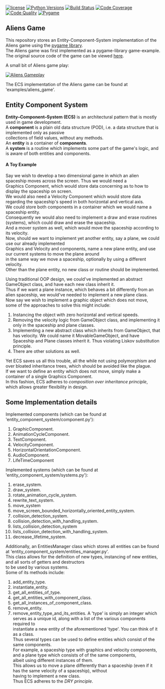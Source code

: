 [![license](https://img.shields.io/badge/license-MIT-green.svg)](https://github.com/avikor/entity_component_system/blob/master/LICENSE)
[![Python Versions](https://img.shields.io/badge/python-3.5%20%7C%203.6%20%7C%203.7-blue.svg)](https://www.python.org/downloads/release/python-350/)
[![Build Status](https://travis-ci.org/avikor/constraint_satisfaction_problems.svg?branch=master)](https://travis-ci.org/avikor/entity_component_system)
[![Code Coverage](https://img.shields.io/badge/coverage-95%25-brightgreen.svg)](https://codecov.io/gh/avikor/entity_component_system)
[![Code Quality](https://img.shields.io/badge/code%20quality-A-brightgreen.svg)](https://app.codacy.com/project/avikor/entity_component_system/dashboard)
[![Pygame](https://i.imgur.com/DN3bO38.png)](https://www.pygame.org/news)

## Aliens Game
This repository stores an Entity-Component-System implementation of the Aliens game using the [pygame library](https://www.pygame.org).  
The Aliens game was first implemented as a pygame-library game-example.  
The original source code of the game can be viewed [here](https://github.com/xamox/pygame/blob/master/examples/aliens.py).  
  
A small bit of Aliens game play:  
  
[![Aliens Gameplay](https://i.imgur.com/Z7Z2t2k.png)](https://streamable.com/iye6w)

The ECS implementation of the Aliens game can be found at 'examples/aliens_game'.

## Entity Component System
**Entity–Component–System (ECS)** is an architectural pattern that is mostly used in game development.  
A **component** is a plain old data structure (POD), i.e. a data structure that is implemented only as passive  
collections of field values, without any methods.  
An **entity** is a container of  **components**.  
A **system** is a routine which implements some part of the game's logic, and is aware of both entities and components.  

#### A Toy Example
Say we wish to develop a two dimensional game in which an alien spaceship moves across the screen. Thus we would need a  
Graphics Component, which would store data concerning as to how to display the spaceship on screen.  
We would also need a Velocity Component which would store data regarding the spaceship's speed in both horizontal and vertical axis.  
We could store both components in a container which we would name a spaceship entity.  
Consequently we would also need to implement a draw and erase routines (systems), which could draw and erase the spaceship.  
And a mover system as well, which would move the spaceship according to its velocity.  
Now, should we want to implement yet another entity, say a plane, we could use our already implemented  
Graphics and Velocity and components, name a new plane entity, and use our current systems to move the plane around  
in the same way we move a spaceship, optionally by using a different velocity.   
Other than the plane entity, no new class or routine should be implemented.
  
Using traditional OOP design, we could've implemented an abstract GameObject class, and have each new class inherit it.    
Thus if we want a plane instance, which behaves a bit differently from an alien spaceship, we would've needed to implement a new plane class.  
Now say we wish to implement a graphic object which does not move, some of the approaches to solve this might include:
1. Instancing the object with zero horizontal and vertical speeds.
2. Removing the velocity logic from GameObject class, and implementing it only in the spaceship and plane classes.
3. Implementing a new abstract class which inherits from GameObject, that has velocity. We could name it MovableGameObject,
and have Spaceship and Plane classes inherit it. Thus violating Liskov substitution principle.
4. There are other solutions as well.
 
Yet ECS saves us all this trouble, all the while not using polymorphism and over bloated inheritance trees, which should be avoided like the plague.  
If we want to define an entity which does not move, simply make a container of a single Graphics Component.  
In this fashion, ECS adheres to *composition over inheritance principle*, which allows greater flexibility in design.  

## Some Implementation details
Implemented components (which can be found at 'entity_component_system/component.py'):  
1. GraphicComponent.
2. AnimationCycleComponent.
3. TextComponent.
4. VelocityComponent.
5. HorizontalOrientationComponent.
6. AudioComponent.
7. LifeTimeComponent

Implemented systems (which can be found at 'entity_component_system/systems.py'):  
1. erase_system.
2. draw_system.
3. rotate_animation_cycle_system.
4. rewrite_text_system.
5. move_system
6. move_screen_bounded_horizontally_oriented_entity_system.
7. collision_detection_system.
8. collision_detection_with_handling_system.
9. lists_collision_detection_system
10. lists_collision_detection_with_handling_system.
11. decrease_lifetime_system.  

Additionally, an EntitiesManager class which stores all entities can be found at 'entity_component_system/entities_manager.py'.     
This class allows for the definition of new types, instancing of new entities, and all sorts of getters and destructors  
to be used by various systems.  
Some of its methods include:
1. add_entity_type.
2. instantiate_entity.
3. get_all_entities_of_type.
4. get_all_entities_with_component_class.
5. get_all_instances_of_component_class.
6. remove_entity.
7. remove_entity_type_and_its_entities.
A 'type' is simply an integer which serves as a unique id, along with a list of the various components required to  
instantiate a new entity of the aforementioned 'type'. You can think of it as a class.  
Thus several types can be used to define entities which consist of the same components.  
For example, a spaceship type with graphics and velocity components, and a plane type which consists of of the same components,  
albeit using different instances of them.  
This allows us to move a plane differently than a spaceship (even if it has the same velocity of a spaceship), without  
having to implement a new class.   
Thus ECS adheres to the *DRY principle*.  